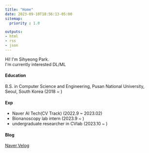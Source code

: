 ```yaml
---
title: "Home"
date: 2023-09-10T18:56:13-05:00
sitemap:
  priority : 1.0

outputs:
- html
- rss
- json
---
```

Hi! I'm Sihyeong Park.   
I'm currently interested DL/ML



#### Education
B.S. in Computer Science and Engineering, Pusan National University, Seoul, South Korea (2018 ~ )

#### Exp
- Naver AI Tech(CV Track) (2022.9 ~ 2023.02)
- Bionanoscopy lab intern (2023.9 ~ )
- undergraduate researcher in CVlab (2023.10 ~ )

#### Blog
[Naver](https://blog.naver.com/bshlab671),[Velog](https://velog.io/@sihyeong671)
